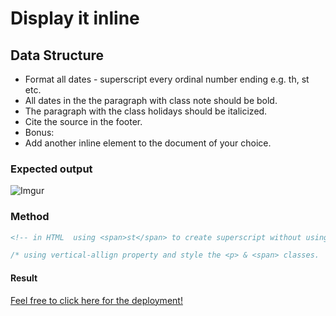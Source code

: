 # Display it inline

## Data Structure

- Format all dates - superscript every ordinal number ending e.g. th, st etc.
- All dates in the the paragraph with class note should be bold.
- The paragraph with the class holidays should be italicized.
- Cite the source in the footer.
- Bonus:
- Add another inline element to the document of your choice.

### Expected output

![Imgur](https://i.imgur.com/kQaGAGw.png)

### Method

```html
<!-- in HTML  using <span>st</span> to create superscript without using HTML <sup> Tag
```

```css
/* using vertical-allign property and style the <p> & <span> classes.
```

#### Result

[Feel free to click here for the deployment!](https://ashraftajuddin.github.io/CSS-Inline-Element-Exercise-Vertical-Allign/)
